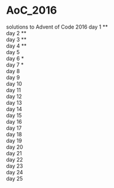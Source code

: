 # AoC_2016
solutions to Advent of Code 2016
day 1 \*\*<br />
day 2 \*\*<br />
day 3 \*\*<br />
day 4 \*\*<br />
day 5 <br />
day 6 \*<br />
day 7 \*<br />
day 8<br />
day 9<br />
day 10<br />
day 11<br />
day 12<br />
day 13<br />
day 14<br />
day 15<br />
day 16<br />
day 17<br />
day 18<br />
day 19<br />
day 20<br />
day 21<br />
day 22<br />
day 23<br />
day 24<br />
day 25<br />

